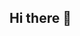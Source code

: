 ## Hi there 👋

<!--
**laurentoulson-ai/laurentoulson-ai** is a ✨ _special_ ✨ repository because its `README.md` (this file) appears on your GitHub profile.

Here are some ideas to get you started:

- 🔭 I’m currently working on ... my own AI app for conversing in German as a language learner
- 🌱 I’m currently learning ... python and ML fundamentals
- 👯 I’m looking to collaborate on ... AI fine-tuning projects, AI ethics research
- 🤔 I’m looking for help with ... suggested courses for starting my journey as a developer
- 💬 Ask me about ... AI Safety policy
- 📫 How to reach me: ... https://www.linkedin.com/in/lauren-toulson/
- 😄 Pronouns: ... she/her
- ⚡ Fun fact: ... Obsessed with all things calisthenics
-->
